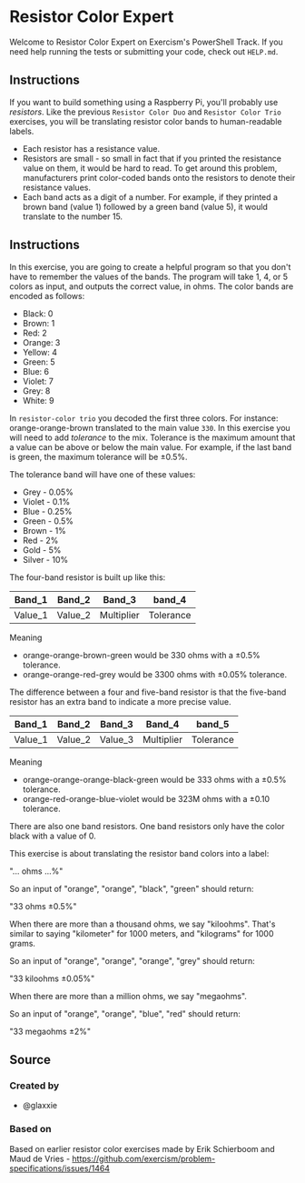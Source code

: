 # Resistor Color Expert

Welcome to Resistor Color Expert on Exercism's PowerShell Track.
If you need help running the tests or submitting your code, check out `HELP.md`.

## Instructions

If you want to build something using a Raspberry Pi, you'll probably use _resistors_.
Like the previous `Resistor Color Duo` and `Resistor Color Trio` exercises, you will be translating resistor color bands to human-readable labels.

- Each resistor has a resistance value.
- Resistors are small - so small in fact that if you printed the resistance value on them, it would be hard to read.
  To get around this problem, manufacturers print color-coded bands onto the resistors to denote their resistance values.
- Each band acts as a digit of a number.
  For example, if they printed a brown band (value 1) followed by a green band (value 5), it would translate to the number 15.

## Instructions

In this exercise, you are going to create a helpful program so that you don't have to remember the values of the bands.
The program will take 1, 4, or 5 colors as input, and outputs the correct value, in ohms.
The color bands are encoded as follows:

- Black: 0
- Brown: 1
- Red: 2
- Orange: 3
- Yellow: 4
- Green: 5
- Blue: 6
- Violet: 7
- Grey: 8
- White: 9

In `resistor-color trio` you decoded the first three colors.
For instance: orange-orange-brown translated to the main value `330`.
In this exercise you will need to add _tolerance_ to the mix.
Tolerance is the maximum amount that a value can be above or below the main value.
For example, if the last band is green, the maximum tolerance will be ±0.5%.

The tolerance band will have one of these values:

- Grey - 0.05%
- Violet - 0.1%
- Blue - 0.25%
- Green - 0.5%
- Brown - 1%
- Red - 2%
- Gold - 5%
- Silver - 10%

The four-band resistor is built up like this:

| Band_1  | Band_2  | Band_3     | band_4    |
| ------- | ------- | ---------- | --------- |
| Value_1 | Value_2 | Multiplier | Tolerance |

Meaning

- orange-orange-brown-green would be 330 ohms with a ±0.5% tolerance.
- orange-orange-red-grey would be 3300 ohms with ±0.05% tolerance.

The difference between a four and five-band resistor is that the five-band resistor has an extra band to indicate a more precise value.

| Band_1  | Band_2  | Band_3  | Band_4     | band_5    |
| ------- | ------- | ------- | ---------- | --------- |
| Value_1 | Value_2 | Value_3 | Multiplier | Tolerance |

Meaning

- orange-orange-orange-black-green would be 333 ohms with a ±0.5% tolerance.
- orange-red-orange-blue-violet would be 323M ohms with a ±0.10 tolerance.

There are also one band resistors.
One band resistors only have the color black with a value of 0.

This exercise is about translating the resistor band colors into a label:

"... ohms ...%"

So an input of "orange", "orange", "black", "green" should return:

"33 ohms ±0.5%"

When there are more than a thousand ohms, we say "kiloohms".
 That's similar to saying "kilometer" for 1000 meters, and "kilograms" for 1000 grams.

So an input of "orange", "orange", "orange", "grey" should return:

"33 kiloohms ±0.05%"

When there are more than a million ohms, we say "megaohms".

So an input of "orange", "orange", "blue", "red" should return:

"33 megaohms ±2%"

## Source

### Created by

- @glaxxie

### Based on

Based on earlier resistor color exercises made by Erik Schierboom and Maud de Vries - https://github.com/exercism/problem-specifications/issues/1464